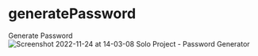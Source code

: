 # generatePassword
Generate Password
![Screenshot 2022-11-24 at 14-03-08 Solo Project - Password Generator](https://user-images.githubusercontent.com/43575120/203780991-66d70922-5de6-4cc0-ad1e-a90e4dad57d5.png)

